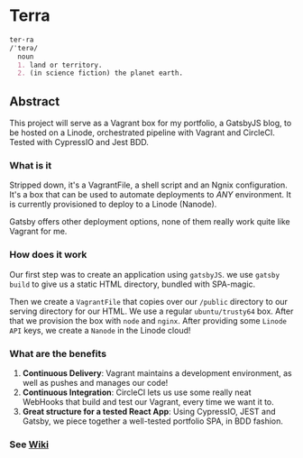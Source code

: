 # Terra

```markdown
ter·ra
/ˈterə/
  noun
  1. land or territory.
  2. (in science fiction) the planet earth.
```

## Abstract

This project will serve as a Vagrant box for my portfolio, a GatsbyJS blog, to be hosted on a Linode, orchestrated pipeline with Vagrant and CircleCI. Tested with CypressIO and Jest BDD.

### What is it

Stripped down, it's a VagrantFile, a shell script and an Ngnix configuration. It's a box that can be used to automate deployments to *ANY* environment. It is currently provisioned to deploy to a Linode (Nanode).

Gatsby offers other deployment options, none of them really work quite like Vagrant for me.

### How does it work

Our first step was to create an application using `gatsbyJS`. we use `gatsby build` to give us a static HTML directory, bundled with SPA-magic.

Then we create a `VagrantFile` that copies over our `/public` directory to our serving directory for our HTML. We use a regular `ubuntu/trusty64` box. After that we provision the box with `node` and `nginx`. After providing some `Linode API` keys, we create a `Nanode` in the Linode cloud!

### What are the benefits

1. **Continuous Delivery**: Vagrant maintains a development environment, as well as pushes and manages our code!
2. **Continuous Integration**: CircleCI lets us use some really neat WebHooks that build and test our Vagrant, every time we want it to.
3. **Great structure for a tested React App**: Using CypressIO, JEST and Gatsby, we piece together a well-tested portfolio SPA, in BDD fashion.

### See [Wiki](https://github.com/sajjadhossain/terra/wiki)
